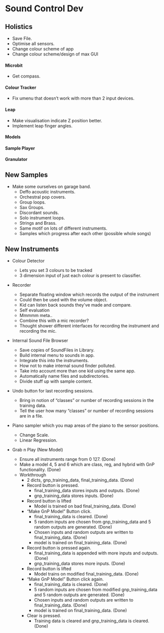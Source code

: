 # Sound Control Dev

## Holistics
* Save File.
* Optimise all sensors.
* Change colour scheme of app
* Change colour scheme/design of max GUI

#### Microbit
* Get compass.

#### Colour Tracker
* Fix umenu that doesn’t work with more than 2 input devices.

#### Leap
* Make visualisation indicate Z position better.
* Implement leap finger angles.

#### Models

#### Sample Player


#### Granulator

## New Samples
* Make some ourselves on garage band.
    * Deffo acoustic instruments.
    * Orchestral pop covers.
    * Group loops.
    * Sax Groups.
    * Discordant sounds.
    * Solo instrument loops.
    * Strings and Brass.
    * Same motif on lots of different instruments.
    * Samples which progress after each other (possible whole songs)


## New Instruments
* Colour Detector
    * Lets you set 3 colours to be tracked
    * 3 dimension input of just each colour is present to classifier.

* Recorder
    * Separate floating window which records the output of the instrument
    * Could then be used with the volume object.
    * Kid can listen back sounds they've made and compare.
    * Self evaluation
    * Mmmmm meta..
    * Combine this with a mic recorder?
    * Thought shower different interfaces for recording the instrument and recording the mic.

* Internal Sound File Browser
    * Save copies of SoundFiles in Library.
    * Build internal menu to sounds in app.
    * Integrate this into the instruments.
    * How not to make internal sound finder polluted.
    * Take into account more than one kid using the same app.
    * Automatically name files and subdirectories.
    * Divide stuff up with sample content.

* Undo button for last recording sessions.
    * Bring in notion of “classes” or number of recording sessions in the training data.
    * Tell the user how many “classes” or number of recording sessions are in a file.

* Piano sampler which you map areas of the piano to the sensor positions.
    * Change Scale.
    * Linear Regression.

* Grab n Play (New Model)
	* Ensure all instruments range from 0 127. (Done)
	* Make a model 4, 5 and 6 which are class, reg, and hybrid with GnP functionality. (Done)
	* Workthrough
		* 2 dicts, gnp_training_data, final_training_data. (Done)
		* Record button is pressed.
			* final_training_data stores inputs and outputs. (Done)
			* gnp_training_data stores inputs. (Done)
		* Record button is lifted 
			* Model is trained on bad final_training_data. (Done)
		* “Make GnP Model” Button click.
			* final_training_data is cleared. (Done)
			* 5 random inputs are chosen from gnp_training_data and 5 random outputs are generated. (Done)
			* Chosen inputs and random  outputs are written to final_training_data. (Done)
			* model is trained on final_training_data. (Done)
		* Record button is pressed again.
			* final_training_data is appended with more inputs and outputs. (Done)
			* gnp_training_data stores more inputs. (Done)
		* Record button is lifted 
			* Model trains on modified final_training_data. (Done)
		* “Make GnP Model” Button click again.
			* final_training_data is cleared. (Done)
			* 5 random inputs are chosen from modified gnp_training_data and 5 random outputs are generated. (Done)
			* Chosen inputs and random  outputs are written to final_training_data. (Done)
			* model is trained on final_training_data. (Done)
		* Clear is pressed.
			* Training data is cleared and gnp_training_data is cleared. (Done)




